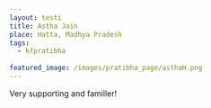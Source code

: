 ```yaml
---
layout: testi
title: Astha Jain
place: Hatta, Madhya Pradesh
tags:
  - kfpratibha
  
featured_image: /images/pratibha_page/asthaH.png
---
```

Very supporting and familler!